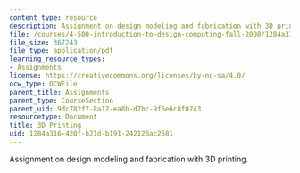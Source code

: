 ```yaml
---
content_type: resource
description: Assignment on design modeling and fabrication with 3D printing.
file: /courses/4-500-introduction-to-design-computing-fall-2008/1284a316420fb21db191242126ac2681_assn5.pdf
file_size: 367243
file_type: application/pdf
learning_resource_types:
- Assignments
license: https://creativecommons.org/licenses/by-nc-sa/4.0/
ocw_type: OCWFile
parent_title: Assignments
parent_type: CourseSection
parent_uid: 9dc782f7-8a17-ea8b-d7bc-9f6e6c8f0743
resourcetype: Document
title: 3D Printing
uid: 1284a316-420f-b21d-b191-242126ac2681
---
```

Assignment on design modeling and fabrication with 3D printing.